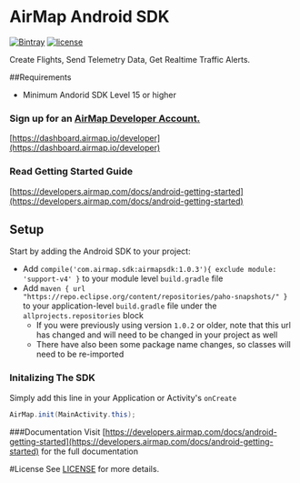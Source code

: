 # AirMap Android SDK
[![Bintray](https://img.shields.io/bintray/v/airmapio/maven/com.airmap.airmapsdk.svg)](http://jcenter.bintray.com/com/airmap/airmapsdk/airmapsdk/)
[![license](https://img.shields.io/github/license/airmap/AirMapSDK-Android.svg)](https://github.com/airmap/AirMapSDK-Android/blob/master/LICENSE)

Create Flights, Send Telemetry Data, Get Realtime Traffic Alerts.

##Requirements
* Minimum Andorid SDK Level 15 or higher

### Sign up for an [AirMap Developer Account.](https://dashboard.airmap.io/developer/)

 [https://dashboard.airmap.io/developer](https://dashboard.airmap.io/developer)
 
 
### Read Getting Started Guide
[https://developers.airmap.com/docs/android-getting-started](https://developers.airmap.com/docs/android-getting-started)

## Setup

Start by adding the Android SDK to your project:

* Add `compile('com.airmap.sdk:airmapsdk:1.0.3'){ exclude module: 'support-v4' }` to your module level `build.gradle` file
* Add `maven { url "https://repo.eclipse.org/content/repositories/paho-snapshots/" }` to your application-level `build.gradle` file under the `allprojects.repositories` block
	* If you were previously using version `1.0.2` or older, note that this url has changed and will need to be changed in your project as well 
	* There have also been some package name changes, so classes will need to be re-imported



### Initalizing The SDK

Simply add this line in your Application or Activity's `onCreate`

```java
AirMap.init(MainActivity.this);
```

###Documentation
Visit [https://developers.airmap.com/docs/android-getting-started](https://developers.airmap.com/docs/android-getting-started) for the full documentation

#License
See [LICENSE](https://raw.githubusercontent.com/airmap/AirMapSDK-Android/master/LICENSE) for more details.